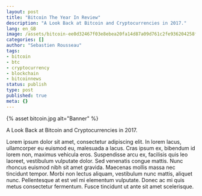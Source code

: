 ```yaml
---
layout: post
title: "Bitcoin The Year In Review"
description: "A Look Back at Bitcoin and Cryptocurrencies in 2017."
lang: en_GB
image: /assets/bitcoin-ee0d32467f03e8ebea20fa14d87a09d761c2fe936204258f20994d98fce433f1.jpg
categories: []
author: "Sebastien Rousseau"
tags:
- bitcoin
- btc
- cryptocurrency
- blockchain
- bitcoinnews
status: publish
type: post
published: true
meta: {}
---
```

{%
  asset bitcoin.jpg
  alt="Banner"
%}
<p>A Look Back at Bitcoin and Cryptocurrencies in 2017.</p>
<p>Lorem ipsum dolor sit amet, consectetur adipiscing elit. In lorem lacus, ullamcorper eu euismod eu, malesuada a lacus. Cras ipsum ex, bibendum id lorem non, maximus vehicula eros. Suspendisse arcu ex, facilisis quis leo laoreet, vestibulum vulputate dolor. Sed venenatis congue mattis. Nunc rhoncus euismod nibh sit amet gravida. Maecenas mollis massa nec tincidunt tempor. Morbi non lectus aliquam, vestibulum nunc mattis, aliquet nunc. Pellentesque at est vel mi elementum vulputate. Donec ac mi quis metus consectetur fermentum. Fusce tincidunt ut ante sit amet scelerisque.</p>
